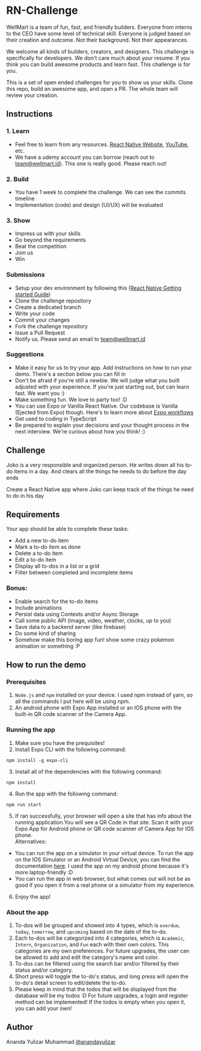 # RN-Challenge
WellMart is a team of fun, fast, and friendly builders. Everyone from interns to the CEO have some level of technical skill. Everyone is judged based on their creation and outcome. Not their background. Not their appearances.

We welcome all kinds of builders, creators, and designers. This challenge is specifically for developers. We don't care much about your resume. If you think you can build awesome products and learn fast. This challenge is for you.

This is a set of open ended challenges for you to show us your skills. Clone this repo, build an awesome app, and open a PR. The whole team will review your creation.

## Instructions
### 1. Learn
- Feel free to learn from any resources. [React Native Website](https://reactnative.dev), [YouTube](https://www.youtube.com/results?search_query=react+native+tutorial), etc. 
- We have a udemy account you can borrow (reach out to team@wellmart.id). This one is really good. Please reach out!

### 2. Build
- You have 1 week to complete the challenge. We can see the commits timeline
- Implementation (code) and design (UI/UX) will be evaluated

### 3. Show
- Impress us with your skills
- Go beyond the requirements
- Beat the competition
- Join us
- Win

### Submissions
- Setup your dev environment by following this ([React Native Getting started Guide](https://reactnative.dev/docs/getting-started))
- Clone the challenge repository
- Create a dedicated branch
- Write your code
- Commit your changes
- Fork the challenge repository
- Issue a Pull Request
- Notify us. Please send an email to team@wellmart.id

### Suggestions
- Make it easy for us to try your app. Add instructions on how to run your demo. There's a section below you can fill in
- Don't be afraid if you're still a newbie. We will judge what you built adjusted with your experience. If you're just starting out, but can learn fast. We want you :)
- Make something fun. We love to party too! :D
- You can use Expo or Vanilla React Native. Our codebase is Vanilla (Ejected from Expo) though. Here's to learn more about [Expo workflows](https://docs.expo.io/introduction/managed-vs-bare/)
- Get used to coding in TypeScript
- Be prepared to explain your decisions and your thought process in the next interview. We're curious about how you think! :)

## Challenge
Joko is a very responsible and organized person. He writes down all his to-do items in a day. And clears all the things he needs to do before the day ends

Create a React Native app where Joko can keep track of the things he need to do in his day

## Requirements
Your app should be able to complete these tasks:
- Add a new to-do item
- Mark a to-do item as done
- Delete a to-do item
- Edit a to-do item
- Display all to-dos in a list or a grid
- Filter between completed and incomplete items

### Bonus:
- Enable search for the to-do items
- Include animations
- Persist data using Contexts and/or Async Storage
- Call some public API (image, video, weather, clocks, up to you)
- Save data to a backend server (like firebase)
- Do some kind of sharing
- Somehow make this boring app fun! show some crazy pokemon animation or something :P

## How to run the demo
### Prerequisites
1. `Node.js` and `npm` installed on your device. I used npm instead of yarn, so all the commands I put here will be using npm.
2. An android phone with Expo App installed or an IOS phone with the built-in QR code scanner of the Camera App.

### Running the app
1. Make sure you have the prequisites!
2. Install Expo CLI with the following command:
```
npm install -g expo-cli
```
3. Install all of the dependencies with the following command:
```
npm install
```
4. Run the app with the following command:
```
npm run start
```
 
5. If ran successfully, your browser will open a site that has info about the running application.You will see a QR Code in that site. Scan it with your Expo App for Android phone or QR code scanner of Camera App for IOS phone.  
Alternatives:
* You can run the app on a simulator in your virtual device. To run the app on the IOS Simulator or an Android Virtual Device, you can find the documentation [here](https://docs.expo.io/workflow/expo-cli/). I used the app on my android phone because it's more laptop-friendly :D
* You can run the app in web browser, but what comes out will not be as good if you open it from a real phone or a simulator from my experience.
6. Enjoy the app!

### About the app
1. To-dos will be grouped and showed into 4 types, which is `overdue`, `today`, `tomorrow`, and `upcoming` based on the date of the to-do.
2. Each to-dos will be categorized into 4 categories, which is `Academic`, `Intern`, `Organization`, and `Fun` each with their own colors. This categories are my own preferences. For future upgrades, the user can be allowed to add and edit the category's name and color.
3. To-dos can be filtered using the search bar and/or filtered by their status and/or category.
4. Short press will toggle the to-do's status, and long press will open the to-do's detail screen to edit/delete the to-do.
5. Please keep in mind that the todos that will be displayed from the database will be my todos :D For future upgrades, a login and register method can be implemented! If the todos is empty when you open it, you can add your own!

## Author
Ananda Yulizar Muhammad [@anandayulizar](http://github.com/anandayulizar)